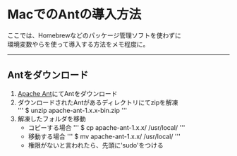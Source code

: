 # MacでのAntの導入方法
ここでは、Homebrewなどのパッケージ管理ソフトを使わずに  
環境変数やらを使って導入する方法をメモ程度に。

---

## Antをダウンロード

1. [Apache Ant](http://ant.apache.org/)にてAntをダウンロード
2. ダウンロードされたAntがあるディレクトリにてzipを解凍  
'''
    $ unzip apache-ant-1.x.x-bin.zip
'''
3. 解凍したフォルダを移動
    * コピーする場合
'''
        $ cp apache-ant-1.x.x/ /usr/local/
'''
    * 移動する場合
'''
        $ mv apache-ant-1.x.x/ /usr/local/
'''
    * 権限がないと言われたら、先頭に'sudo'をつける